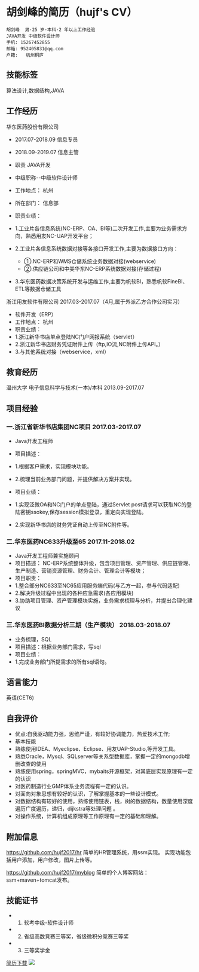胡剑峰的简历（hujf's CV）
======	
	胡剑峰  男·25 岁·本科·2 年以上工作经验
	JAVA开发 中级软件设计师
	手机:	15267452855	
	邮箱:	952405831@qq.com	
	户籍:   杭州桐庐	



## 技能标签
算法设计,数据结构,JAVA


## 工作经历

华东医药股份有限公司	
* 2017.07-2018.09  信息专员
* 2018.09-2019.07  信息主管
* 职责 JAVA开发 
* 中级职称--中级软件设计师
	
* 工作地点：	杭州
* 所在部门：	信息部
* 职责业绩：	
* 1.工业片各信息系统(NC-ERP、OA、BI等)二次开发工作,主要为业务需求方向，熟悉用友NC-UAP开发平台；
* 2.工业片各信息系统数据对接等各接口开发工作,主要为数据接口方向：
  * ①.NC-ERP和WMS仓储系统业务数据对接(webservice)
  * ②.供应链公司和中美华东NC-ERP系统数据对接(存储过程)
* 3.华东医药数据决策系统开发与运维工作,主要为帆软BI，熟悉帆软FineBI、ETL等数据仓储工具
          

浙江用友软件有限公司	2017.03-2017.07（4月,属于外派乙方合作公司实习）
*  软件开发（ERP）	
* 工作地点：	杭州
*  职责业绩：	
* 1.浙江新华书店单点登陆NC门户网报系统（servlet）
* 2.浙江新华书店财务凭证附件上传（ftp,IO流,NC附件上传API。）
* 3.与其他系统对接（webservice，xml）
          



## 教育经历
温州大学	电子信息科学与技术(一本)/本科	2013.09-2017.07

	
## 项目经验	
  ### 一.浙江省新华书店集团NC项目	2017.03-2017.07
 * Java开发工程师	
 * 项目描述：	
  * 1.根据客户需求，实现模块功能。
  * 2.梳理当前业务部门问题，并提供解决方案并实现。
  
 * 项目业绩：	
  * 1.实现泛微OA和NC门户的单点登陆，通过Servlet post请求可以获取NC的登陆密钥ssokey,保存session模拟登录，重定向实现登陆。
  * 2.实现新华书店的财务凭证自动上传至NC附件等。
  
 ### 二.华东医药NC633升级至65	2017.11-2018.02
 * Java开发工程师兼实施顾问
 * 项目描述：	NC-ERP系统整体升级，包含项目管理、资产管理、供应链管理、生产制造、营销资源管理、财务会计、管理会计等模块；
 * 项目职责：	
  * 1.整合部分NC633至NC65应用服务端代码(与乙方一起，参与代码适配)
  * 2.解决升级过程中出现的各种应急需求(各应用模块)
  * 3.协助项目管理、资产管理模块实施，业务需求梳理与分析，并提出合理化建议 


 ### 三.华东医药BI数据分析三期（生产模块）	2018.03-2018.07
 * 业务梳理，SQL
 * 项目描述：根据业务部门需求，写sql 
 * 项目业绩：	
  * 1.完成业务部门所提需求的所有sql语句。

## 语言能力
英语(CET6)

## 自我评价
* 优点:自我驱动能力强，思维严谨，有较好协调能力，热爱技术工作;
* 基本技能
* 熟练使用IDEA、Myeclipse、Eclipse、用友UAP-Studio,等开发工具。
* 熟悉Oracle，Mysql、SQLserver等关系型数据库，掌握一定的mongodb增删改查的使用
* 熟练使用spring，springMVC，mybaits开源框架，对其底层实现原理有一定的认识
* 对医药制造行业GMP体系业务流程有一定的认识。
* 对面向对象思想有较好的认识，了解掌握基本的一些设计模式。
* 对数据结构有较好的使用，熟练使用链表，栈，树的数据结构，数量使用深度遍历广度遍历，递归，dijkstra等处理问题 。
* 对操作系统，计算机组成原理等工作原理有一定的基础和理解。


## 附加信息
https://github.com/hujf2017/hr 简单的HR管理系统，用ssm实现。
实现功能包括用户添加，用户修改，图片上传等。

https://github.com/hujf2017/myblog 简单的个人博客网站：ssm+maven+tomcat发布。


## 技能证书
* 1.	软考中级-软件设计师
* 2.	省级高数竞赛三等奖，省级微积分竞赛三等奖
* 3.    三等奖学金

[简历下载](https://raw.githubusercontent.com/hujf2017/myCV/master/%E8%83%A1%E5%89%91%E5%B3%B0%E7%9A%84%E7%AE%80%E5%8E%86.pdf) 
![](http://img01.sogoucdn.com/app/a/200678/14679627263104.gif) 
